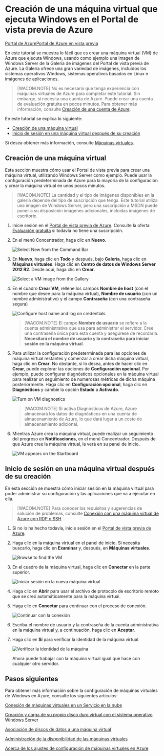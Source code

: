 <properties urlDisplayName="Create a virtual machine in the Preview Portal" pageTitle="Creaci&oacute;n de una m&aacute;quina virtual que ejecuta Windows en el Portal de vista previa de Azure" metaKeywords="Azure image gallery vm" description="Aprenda a crear una m&aacute;quina virtual (VM) de Azure que ejecute Windows Server usando la Galer&iacute;a de m&aacute;quinas virtuales del Portal de vista previa de Azure." metaCanonical="" services="virtual-machines" documentationCenter="" title="Creaci&oacute;n de una m&aacute;quina virtual que ejecuta Windows en el Portal de vista previa de Azure" authors="danlep,kathydav,rasquill" solutions="" manager="timlt" editor="tysonn" />

<tags ms.service="virtual-machines" ms.workload="infrastructure-services" ms.tgt_pltfrm="vm-windows" ms.devlang="na" ms.topic="article" ms.date="09/16/2014" ms.author="danlep,kathydav,rasquill" />

# Creación de una máquina virtual que ejecuta Windows en el Portal de vista previa de Azure

<div class="dev-center-tutorial-selector sublanding"><a href="/es-es/documentation/articles/virtual-machines-windows-tutorial/" title="Portal de Azure">Portal de Azure</a><a href="/es-es/documentation/articles/virtual-machines-windows-tutorial-azure-preview/" title="Portal de Azure en vista previa" class="current">Portal de Azure en vista previa</a></div>

En este tutorial se muestra lo fácil que es crear una máquina virtual (VM) de Azure que ejecuta Windows, usando como ejemplo una imagen de Windows Server de la Galería de imágenes del Portal de vista previa de Azure. La Galería ofrece una gran variedad de imágenes, incluidos los sistemas operativos Windows, sistemas operativos basados en Linux e imágenes de aplicaciones.

> [WACOM.NOTE] No es necesario que tenga experiencia con máquinas virtuales de Azure para completar este tutorial. Sin embargo, sí necesita una cuenta de Azure. Puede crear una cuenta de evaluación gratuita en pocos minutos. Para obtener más información, consulte [Creación de una cuenta de Azure][Creación de una cuenta de Azure].

En este tutorial se explica lo siguiente:

-   [Creación de una máquina virtual][Creación de una máquina virtual]
-   [Inicio de sesión en una máquina virtual después de su creación][Inicio de sesión en una máquina virtual después de su creación]

Si desea obtener más información, consulte [Máquinas virtuales][Máquinas virtuales].

## <span id="createvirtualmachine"></span> </a>Creación de una máquina virtual

Esta sección muestra cómo usar el Portal de vista previa para crear una máquina virtual, utilizando Windows Server como ejemplo. Puede usar la configuración predeterminada de Azure para la mayoría de la configuración y crear la máquina virtual en unos pocos minutos.

> [WACOM.NOTE] La cantidad y el tipo de imágenes disponibles en la galería depende del tipo de suscripción que tenga. Este tutorial utiliza una imagen de Windows Server, pero una suscripción a MSDN puede poner a su disposición imágenes adicionales, incluidas imágenes de escritorio.

1.  Inicie sesión en el [Portal de vista previa de Azure][Portal de vista previa de Azure]. Consulte la oferta [Evaluación gratuita][Evaluación gratuita] si todavía no tiene una suscripción.

2.  En el menú Concentrador, haga clic en **Nuevo**.

    ![Select New from the Command Bar][Select New from the Command Bar]

3.  En **Nuevo**, haga clic en **Todo** y después, bajo **Galería**, haga clic en **Máquinas virtuales**. Haga clic en **Centro de datos de Windows Server 2012 R2**. Desde aquí, haga clic en **Crear**.

    ![Select a VM image from the Gallery][Select a VM image from the Gallery]

4.  En el cuadro **Crear VM**, rellene los campos **Nombre de host** (con el nombre que desee para la máquina virtual), **Nombre de usuario** (con un nombre administrativo) y el campo **Contraseña** (con una contraseña segura)

    ![Configure host name and log on credentials][Configure host name and log on credentials]

    > [WACOM.NOTE] El campo **Nombre de usuario** se refiere a la cuenta administrativa que usa para administrar el servidor. Cree una contraseña única para esta cuenta y asegúrese de recordarla. **Necesitará el nombre de usuario y la contraseña para iniciar sesión en la máquina virtual**.

5.  Para utilizar la configuración predeterminada para las opciones de máquina virtual restantes y comenzar a crear dicha máquina virtual, haga clic en **Crear**. No obstante, si lo desea, antes de hacer clic en **Crear**, puede explorar las opciones de **Configuración opcional**. Por ejemplo, puede configurar diagnósticos opcionales en la máquina virtual para realizar un seguimiento de numerosas métricas de dicha máquina posteriormente. Haga clic en **Configuración opcional**, haga clic en **Diagnósticos** y cambie la opción **Estado** a **Activado**.

    ![Turn on VM diagnostics][Turn on VM diagnostics]

    > [WACOM.NOTE] Si activa Diagnósticos de Azure, Azure almacenará los datos de diagnósticos en una cuenta de almacenamiento de Azure, lo que dará lugar a un coste de almacenamiento adicional.

6.  Mientras Azure crea la máquina virtual, puede realizar un seguimiento del progreso en **Notificaciones**, en el menú Concentrador. Después de que Azure cree la máquina virtual, la verá en su panel de inicio.

    ![VM appears on the Startboard][VM appears on the Startboard]

## <span id="logon"></span> </a>Inicio de sesión en una máquina virtual después de su creación

En esta sección se muestra cómo iniciar sesión en la máquina virtual para poder administrar su configuración y las aplicaciones que va a ejecutar en ella.

> [WACOM.NOTE] Para conocer los requisitos y sugerencias de solución de problemas, consulte [Conexión con una máquina virtual de Azure con RDP o SSH][Conexión con una máquina virtual de Azure con RDP o SSH].

1.  Si no lo ha hecho todavía, inicie sesión en el [Portal de vista previa de Azure][Portal de vista previa de Azure].

2.  Haga clic en la máquina virtual en el panel de inicio. Si necesita buscarlo, haga clic en **Examinar** y, después, en **Máquinas virtuales**.

    ![Browse to find the VM][Browse to find the VM]

3.  En el cuadro de la máquina virtual, haga clic en **Conectar** en la parte superior.

    ![Iniciar sesión en la nueva máquina virtual][Iniciar sesión en la nueva máquina virtual]

4.  Haga clic en **Abrir** para usar el archivo de protocolo de escritorio remoto que se creó automáticamente para la máquina virtual.

5.  Haga clic en **Conectar** para continuar con el proceso de conexión.

    ![Continuar con la conexión][Continuar con la conexión]

6.  Escriba el nombre de usuario y la contraseña de la cuenta administrativa en la máquina virtual y, a continuación, haga clic en **Aceptar**.

7.  Haga clic en **Sí** para verificar la identidad de la máquina virtual.

    ![Verificar la identidad de la máquina][Verificar la identidad de la máquina]

    Ahora puede trabajar con la máquina virtual igual que hace con cualquier otro servidor.

## Pasos siguientes

Para obtener más información sobre la configuración de máquinas virtuales de Windows en Azure, consulte los siguientes artículos:

[Conexión de máquinas virtuales en un Servicio en la nube][Conexión de máquinas virtuales en un Servicio en la nube]

[Creación y carga de su propio disco duro virtual con el sistema operativo Windows Server][Creación y carga de su propio disco duro virtual con el sistema operativo Windows Server]

[Asociación de discos de datos a una máquina virtual][Asociación de discos de datos a una máquina virtual]

[Administración de la disponibilidad de las máquinas virtuales][Administración de la disponibilidad de las máquinas virtuales]

[Acerca de los ajustes de configuración de máquinas virtuales en Azure][Acerca de los ajustes de configuración de máquinas virtuales en Azure]

  [Creación de una cuenta de Azure]: http://www.windowsazure.com/es-es/develop/php/tutorials/create-a-windows-azure-account/
  [Creación de una máquina virtual]: #createvirtualmachine
  [Inicio de sesión en una máquina virtual después de su creación]: #logon
  [Máquinas virtuales]: http://go.microsoft.com/fwlink/p/?LinkID=271224
  [Portal de vista previa de Azure]: https://portal.azure.com
  [Evaluación gratuita]: http://www.windowsazure.com/es-es/pricing/free-trial/
  [Select New from the Command Bar]: ./media/virtual-machines-windows-tutorial-azure-preview/new_button_preview_portal.png
  [Select a VM image from the Gallery]: ./media/virtual-machines-windows-tutorial-azure-preview/image_gallery_preview_portal.png
  [Configure host name and log on credentials]: ./media/virtual-machines-windows-tutorial-azure-preview/create_vm_preview_portal.png
  [Turn on VM diagnostics]: ./media/virtual-machines-windows-tutorial-azure-preview/vm_diagnostics_status_preview_portal.png
  [VM appears on the Startboard]: ./media/virtual-machines-windows-tutorial-azure-preview/vm_startboard_preview_portal.png
  [Conexión con una máquina virtual de Azure con RDP o SSH]: http://go.microsoft.com/fwlink/p/?LinkId=398294
  [Browse to find the VM]: ./media/virtual-machines-windows-tutorial-azure-preview/browse_vm_preview_portal.png
  [Iniciar sesión en la nueva máquina virtual]: ./media/virtual-machines-windows-tutorial-azure-preview/connect_vm_preview_portal.png
  [Continuar con la conexión]: ./media/virtual-machines-log-on-windows-server/connectpublisher.png
  [Verificar la identidad de la máquina]: ./media/virtual-machines-log-on-windows-server/connectverify.png
  [Conexión de máquinas virtuales en un Servicio en la nube]: http://www.windowsazure.com/es-es/documentation/articles/cloud-services-connect-virtual-machine/
  [Creación y carga de su propio disco duro virtual con el sistema operativo Windows Server]: http://www.windowsazure.com/es-es/documentation/articles/virtual-machines-create-upload-vhd-windows-server/
  [Asociación de discos de datos a una máquina virtual]: http://www.windowsazure.com/es-es/documentation/articles/storage-windows-attach-disk/
  [Administración de la disponibilidad de las máquinas virtuales]: http://www.windowsazure.com/es-es/documentation/articles/manage-availability-virtual-machines/
  [Acerca de los ajustes de configuración de máquinas virtuales en Azure]: http://msdn.microsoft.com/library/azure/dn763935.aspx
